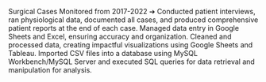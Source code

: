 Surgical Cases Monitored from 2017-2022
➔ Conducted patient interviews, ran physiological data, documented all cases, and
produced comprehensive patient reports at the end of each case. Managed data
entry in Google Sheets and Excel, ensuring accuracy and organization. Cleaned
and processed data, creating impactful visualizations using Google Sheets and
Tableau. Imported CSV files into a database using MySQL Workbench/MySQL
Server and executed SQL queries for data retrieval and manipulation for analysis.